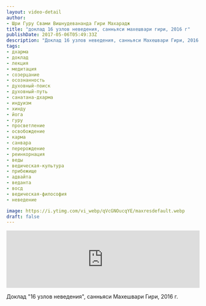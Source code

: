```yaml
---
layout: video-detail
author:
- Шри Гуру Свами Вишнудевананда Гири Махарадж
title: "доклад 16 узлов неведения, санньяси махешвари гири, 2016 г"
publishDate: 2017-05-06T05:49:33Z
description: "Доклад 16 узлов неведения, санньяси Махешвари Гири, 2016 г."
tags: 
- дхарма
- доклад
- лекция
- медитация
- созерцание
- осознанность
- духовный-поиск
- духовный-путь
- санатана-дхарма
- индуизм
- хинду
- йога
- гуру
- просветление
- освобождение
- карма
- санвара
- перерождение
- реинкорнация
- веды
- ведическая-культура
- прибежище
- адвайта
- веданта
- восд
- ведическая-философия
- неведение

image: https://i.ytimg.com/vi_webp/qVcGNOucqYE/maxresdefault.webp
draft: false
---
```


<iframe width="100%" src="https://www.youtube.com/embed/qVcGNOucqYE" frameborder="0" allowfullscreen=""></iframe> 

 Доклад "16 узлов неведения", санньяси Махешвари Гири, 2016 г.

  

 